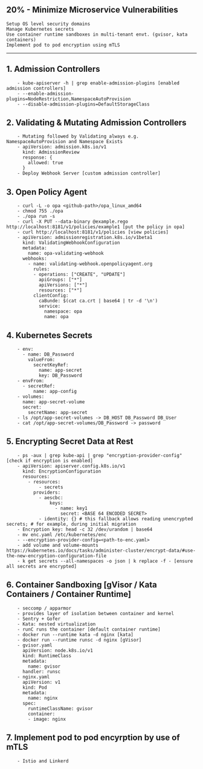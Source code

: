 ## 20% - Minimize Microservice Vulnerabilities
    Setup OS level security domains
    Manage Kubernetes secrets
    Use container runtime sandboxes in multi-tenant envt. (gvisor, kata containers)
    Implement pod to pod encryption using mTLS
---
## 1. Admission Controllers
```
    - kube-apiserver -h | grep enable-admission-plugins [enabled admission controllers]
    - --enable-admission-plugins=NodeRestriction,NamespaceAutoProvision
    - --disable-admission-plugins=DefaultStorageClass
```
## 2. Validating & Mutating Admission Controllers
```
    - Mutating followed by Validating always e.g. NamespaceAutoProvision and Namespace Exists
    - apiVersion: admission.k8s.io/v1
      kind: AdmissionReview
      response: {
        allowed: true
      }
    - Deploy Webhook Server [custom admission controller]
```
## 3. Open Policy Agent
```
    - curl -L -o opa <github-path>/opa_linux_amd64
    - chmod 755 ./opa
    - ./opa run -s
    - curl -X PUT --data-binary @example.rego http://localhost:8181/v1/policies/example1 [put the policy in opa]
    - curl http://localhost:8181/v1/policies [view policies]
    - apiVersion: admissionregistration.k8s.io/v1beta1
      kind: ValidatingWebhookConfiguration
      metadata:
        name: opa-validating-webhook
      webhooks:
        - name: validating-webhook.openpolicyagent.org
          rules:
          - operations: ["CREATE", "UPDATE"]
            apiGroups: ["*"]
            apiVersions: ["*"]
            resources: ["*"]
          clientConfig:
            caBunde: $(cat ca.crt | base64 | tr -d '\n')
            service:
              namespace: opa
              name: opa
```
## 4. Kubernetes Secrets
```
    - env:
      - name: DB_Password
        valueFrom: 
          secretKeyRef:
            name: app-secret
            key: DB_Password
    - envFrom:
      - secretRef:
          name: app-config
    - volumes:
      name: app-secret-volume
      secret:
        secretName: app-secret
    - ls /opt/app-secret-volumes -> DB_HOST DB_Password DB_User
    - cat /opt/app-secret-volumes/DB_Password -> password
```
## 5. Encrypting Secret Data at Rest
```
    - ps -aux | grep kube-api | grep "encryption-provider-config" [check if encryption is enabled]
    - apiVersion: apiserver.config.k8s.io/v1
      kind: EncryptionConfiguration
      resources:
        - resources:
            - secrets
          providers:
            - aescbc:
                keys:
                  - name: key1
                    secret: <BASE 64 ENCODED SECRET>
            - identity: {} # this fallback allows reading unencrypted secrets; # for example, during initial migration
    - Encryption key: head -c 32 /dev/urandom | base64
    - mv enc.yaml /etc/kubernetes/enc
    - --encryption-provider-config=<path-to-enc.yaml>
    - add volume and volume-mounts https://kubernetes.io/docs/tasks/administer-cluster/encrypt-data/#use-the-new-encryption-configuration-file
    - k get secrets --all-namespaces -o json | k replace -f - [ensure all secrets are encrypted]
```
## 6. Container Sandboxing [gVisor / Kata Containers / Container Runtime]
```
    - seccomp / apparmor
    - provides layer of isolation between container and kernel
    - Sentry + Gofer
    - Kata: nested virtualization
    - runC runs the container [default container runtime]
    - docker run --runtime kata -d nginx [kata]
    - docker run --runtime runsc -d nginx [gVisor]
    - gvisor.yaml
      apiVersion: node.k8s.io/v1
      kind: RuntimeClass
      metadata:
        name: gvisor
      handler: runsc
    - nginx.yaml
      apiVersion: v1
      kind: Pod
      metadata:
        name: nginx
      spec: 
        runtimeClassName: gvisor
        container:
        - image: nginx
```
## 7. Implement pod to pod encyrption by use of mTLS
```
    - Istio and Linkerd
```